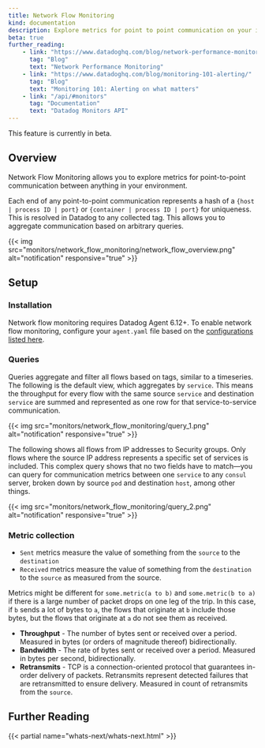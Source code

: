 ```yaml
---
title: Network Flow Monitoring
kind: documentation
description: Explore metrics for point to point communication on your infrastructure.
beta: true
further_reading:
    - link: "https://www.datadoghq.com/blog/network-performance-monitoring"
      tag: "Blog"
      text: "Network Performance Monitoring"
    - link: "https://www.datadoghq.com/blog/monitoring-101-alerting/"
      tag: "Blog"
      text: "Monitoring 101: Alerting on what matters"
    - link: "/api/#monitors"
      tag: "Documentation"
      text: "Datadog Monitors API"
---
```


<div class="alert alert-warning">
This feature is currently in beta.
</div>

## Overview

Network Flow Monitoring allows you to explore metrics for point-to-point communication between anything in your environment.

Each end of any point-to-point communication represents a hash of a `{host | process ID | port}` or `{container | process ID | port}` for uniqueness. This is resolved in Datadog to any collected tag. This allows you to aggregate communication based on arbitrary queries.

{{< img src="monitors/network_flow_monitoring/network_flow_overview.png" alt="notification" responsive="true" >}}

## Setup
### Installation

Network flow monitoring requires Datadog Agent 6.12+. To enable network flow monitoring, configure your `agent.yaml` file based on the [configurations listed here][1].

### Queries

Queries aggregate and filter all flows based on tags, similar to a timeseries. The following is the default view, which aggregates by `service`. This means the throughput for every flow with the same source `service` and destination `service` are summed and represented as one row for that service-to-service communication.

{{< img src="monitors/network_flow_monitoring/query_1.png" alt="notification" responsive="true" >}}

The following shows all flows from IP addresses to Security groups. Only flows where the source IP address represents a specific set of services is included. This complex query shows that no two fields have to match—you can query for communication metrics between one `service` to any `consul` server, broken down by source `pod` and destination `host`, among other things.

{{< img src="monitors/network_flow_monitoring/query_2.png" alt="notification" responsive="true" >}}

### Metric collection

- `Sent` metrics measure the value of something from the `source` to the `destination`
- `Received` metrics measure the value of something from the `destination` to the `source` as measured from the source.

Metrics might be different for `some.metric(a to b)` and `some.metric(b to a)` if there is a large number of packet drops on one leg of the trip. In this case, if `b` sends a lot of bytes to `a`, the flows that originate at `b` include those bytes, but the flows that originate at `a` do not see them as received.

- **Throughput** - The number of bytes sent or received over a period. Measured in bytes (or orders of magnitude thereof) bidirectionally.
- **Bandwidth** - The rate of bytes sent or received over a period. Measured in bytes per second, bidirectionally.
- **Retransmits** - TCP is a connection-oriented protocol that guarantees in-order delivery of packets. Retransmits represent detected failures that are retransmitted to ensure delivery. Measured in count of retransmits from the `source`.


## Further Reading

{{< partial name="whats-next/whats-next.html" >}}

[1]: https://gist.github.com/sunhay/ce7b072c9c9a0193b12f81f18eeaf2e7
